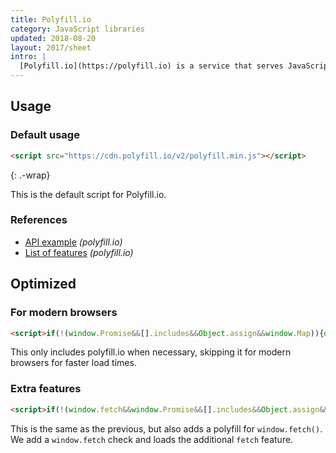 ```yaml
---
title: Polyfill.io
category: JavaScript libraries
updated: 2018-08-20
layout: 2017/sheet
intro: |
  [Polyfill.io](https://polyfill.io) is a service that serves JavaScript polyfills.
---
```


## Usage

### Default usage

```html
<script src="https://cdn.polyfill.io/v2/polyfill.min.js"></script>
```
{: .-wrap}

This is the default script for Polyfill.io.

### References

* [API example](https://polyfill.io/v2/docs/api) _(polyfill.io)_
* [List of features](https://polyfill.io/v2/docs/features) _(polyfill.io)_

## Optimized

### For modern browsers

```html
<script>if(!(window.Promise&&[].includes&&Object.assign&&window.Map)){document.write('<script src="https://cdn.polyfill.io/v2/polyfill.min.js"></scr'+'ipt>')}</script>
```

This only includes polyfill.io when necessary, skipping it for modern browsers for faster load times.

### Extra features

```html
<script>if(!(window.fetch&&window.Promise&&[].includes&&Object.assign&&window.Map)){document.write('<script src="https://cdn.polyfill.io/v2/polyfill.min.js?features=default,fetch"></scr'+'ipt>')}</script>
```

This is the same as the previous, but also adds a polyfill for `window.fetch()`. We add a `window.fetch` check and loads the additional `fetch` feature.
